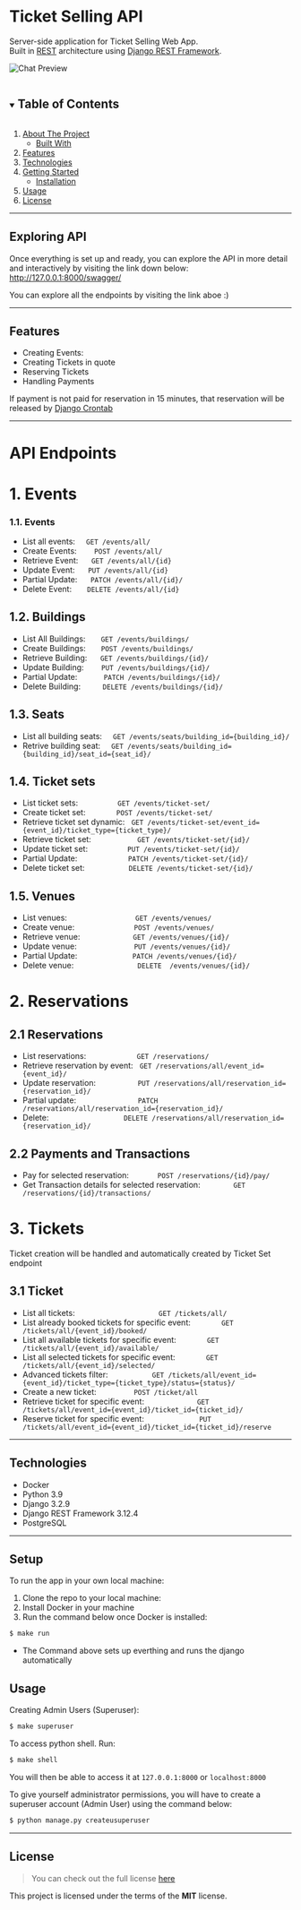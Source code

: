 Ticket Selling API
============
<!-- [![GitHub Stars](https://img.shields.io/github/stars/IgorAntun/node-chat.svg)](https://github.com/IgorAntun/node-chat/stargazers) [![GitHub Issues](https://img.shields.io/github/issues/IgorAntun/node-chat.svg)](https://github.com/IgorAntun/node-chat/issues) [![Current Version](https://img.shields.io/badge/version-1.0.7-green.svg)](https://github.com/IgorAntun/node-chat) [![Live Demo](https://img.shields.io/badge/demo-online-green.svg)](https://igorantun.com/chat) [![Gitter](https://badges.gitter.im/Join%20Chat.svg)](https://gitter.im/IgorAntun/node-chat?utm_source=badge&utm_medium=badge&utm_campaign=pr-badge) -->

Server-side application for Ticket Selling Web App. <br/>
Built in <a href="https://en.wikipedia.org/wiki/Representational_state_transfer" target="_blank">REST</a> architecture using <a href="https://www.django-rest-framework.org/" target="_blank">Django REST Framework</a>.


![Chat Preview](https://i.imgur.com/9dRDkD7.png)

<details open="open">
  <summary><h2 style="display: inline-block">Table of Contents</h2></summary>
  <ol>
    <li>
      <a href="#kiskaurl-server-side">About The Project</a>
      <ul>
        <li><a href="#technologies">Built With</a></li>
      </ul>
    </li>
    <li>
      <a href="#features">Features</a>
    </li>
    <li>
      <a href="#technologies">Technologies</a>
    </li>
    <li>
      <a href="#getting-started">Getting Started</a>
      <ul>
        <li><a href="#setup">Installation</a></li>
      </ul>
    </li>
    <li><a href="#usage">Usage</a></li>
    <li><a href="#license">License</a></li>
  </ol>
</details>


---
## Exploring API
Once everything is set up and ready, you can explore the API in more detail and interactively by visiting the link down below: <br/>
http://127.0.0.1:8000/swagger/

You can explore all the endpoints by visiting the link aboe :)

---

## Features
- Creating Events:
- Creating Tickets in quote
- Reserving Tickets
- Handling Payments

If payment is not paid for reservation in 15 minutes, that reservation will be released by <a href="https://pypi.org/project/django-crontab/">Django Crontab</a> 

---
# API Endpoints
# 1. Events
### 1.1. Events
* List all events: &nbsp;&nbsp;&nbsp; `GET /events/all/`
* Create Events:&nbsp;&nbsp;&nbsp;&nbsp;&nbsp;&nbsp;&nbsp;&nbsp;`POST /events/all/`
* Retrieve Event: &nbsp;&nbsp;&nbsp;&nbsp; `GET /events/all/{id}`
* Update Event: &nbsp;&nbsp;&nbsp;&nbsp; `PUT /events/all/{id}`
* Partial Update: &nbsp;&nbsp;&nbsp;&nbsp; `PATCH /events/all/{id}/`
* Delete Event: &nbsp;&nbsp;&nbsp;&nbsp;&nbsp; `DELETE /events/all/{id}`

## 1.2. Buildings
* List All Buildings: &nbsp;&nbsp;&nbsp;&nbsp;&nbsp; `GET /events/buildings/`
* Create Buildings: &nbsp;&nbsp;&nbsp;&nbsp;&nbsp; `POST /events/buildings/`
* Retrieve Building: &nbsp;&nbsp;&nbsp;&nbsp; `GET /events/buildings/{id}/`
* Update Building: &nbsp;&nbsp;&nbsp;&nbsp;&nbsp;&nbsp; `PUT /events/buildings/{id}/`
* Partial Update: &nbsp;&nbsp;&nbsp;&nbsp;&nbsp;&nbsp;&nbsp;&nbsp;&nbsp;&nbsp; `PATCH /events/buildings/{id}/`
* Delete Building: &nbsp;&nbsp;&nbsp;&nbsp;&nbsp;&nbsp;&nbsp;&nbsp; `DELETE /events/buildings/{id}/`

## 1.3. Seats
* List all building seats: &nbsp;&nbsp;&nbsp;&nbsp;`GET /events/seats/building_id={building_id}/`
* Retrive building seat: &nbsp;&nbsp;&nbsp;&nbsp;`GET /events/seats/building_id={building_id}/seat_id={seat_id}/`
  
## 1.4. Ticket sets
* List ticket sets: &nbsp;&nbsp;&nbsp;&nbsp;&nbsp;&nbsp;&nbsp;&nbsp;&nbsp;&nbsp;&nbsp;&nbsp;&nbsp;&nbsp;&nbsp;&nbsp;&nbsp;`GET /events/ticket-set/`
* Create ticket set: &nbsp;&nbsp;&nbsp;&nbsp;&nbsp;&nbsp;&nbsp;&nbsp;&nbsp;&nbsp;&nbsp;&nbsp; `POST /events/ticket-set/`
*  Retrieve ticket set dynamic: &nbsp; `GET /events/ticket-set/event_id={event_id}/ticket_type={ticket_type}/`
*  Retrieve ticket set: &nbsp;&nbsp; &nbsp;&nbsp;&nbsp;&nbsp;&nbsp;&nbsp;&nbsp;&nbsp;&nbsp;&nbsp;&nbsp;&nbsp;&nbsp;&nbsp;&nbsp;&nbsp;&nbsp;`GET /events/ticket-set/{id}/`
*  Update ticket set: &nbsp; &nbsp;  &nbsp;&nbsp; &nbsp; &nbsp; &nbsp; &nbsp; &nbsp; `PUT /events/ticket-set/{id}/`
*  Partial Update: &nbsp; &nbsp; &nbsp; &nbsp; &nbsp; &nbsp; &nbsp; &nbsp; &nbsp; &nbsp; &nbsp; `PATCH /events/ticket-set/{id}/`
*  Delete ticket set:  &nbsp; &nbsp; &nbsp; &nbsp; &nbsp; &nbsp; &nbsp; &nbsp; &nbsp; &nbsp;`DELETE /events/ticket-set/{id}/`

## 1.5. Venues
* List venues: &nbsp;&nbsp;&nbsp;&nbsp;&nbsp;&nbsp;&nbsp;&nbsp;&nbsp;&nbsp;&nbsp;&nbsp;&nbsp;&nbsp;&nbsp;&nbsp;&nbsp;&nbsp;&nbsp;&nbsp;&nbsp;&nbsp;&nbsp;&nbsp;&nbsp;&nbsp;&nbsp;&nbsp;&nbsp;&nbsp;`GET /events/venues/`
* Create venue: &nbsp;&nbsp;&nbsp;&nbsp;&nbsp;&nbsp;&nbsp;&nbsp;&nbsp;&nbsp;&nbsp;&nbsp;&nbsp;&nbsp;&nbsp;&nbsp;&nbsp;&nbsp;&nbsp;&nbsp;&nbsp;&nbsp;&nbsp;&nbsp;&nbsp;&nbsp;`POST /events/venues/`
* Retrieve venue: &nbsp;&nbsp;&nbsp;&nbsp;&nbsp;&nbsp;&nbsp;&nbsp;&nbsp;&nbsp;&nbsp;&nbsp;&nbsp;&nbsp;&nbsp;&nbsp;&nbsp;&nbsp;&nbsp;&nbsp;&nbsp;&nbsp;&nbsp;`GET /events/venues/{id}/`
* Update venue: &nbsp;&nbsp;&nbsp;&nbsp;&nbsp;&nbsp;&nbsp;&nbsp;&nbsp;&nbsp;&nbsp;&nbsp;&nbsp;&nbsp;&nbsp;&nbsp;&nbsp;&nbsp;&nbsp;&nbsp;&nbsp;&nbsp;&nbsp;&nbsp;&nbsp;`PUT /events/venues/{id}/`
* Partial Update:&nbsp; &nbsp;&nbsp;&nbsp;&nbsp;&nbsp;&nbsp;&nbsp;&nbsp;&nbsp;&nbsp;&nbsp;&nbsp;&nbsp;&nbsp;&nbsp;&nbsp;&nbsp;&nbsp;&nbsp;&nbsp;&nbsp;&nbsp;&nbsp;`PATCH /events/venues/{id}/`
* Delete venue: &nbsp;&nbsp;&nbsp;&nbsp;&nbsp;&nbsp;&nbsp;&nbsp;&nbsp;&nbsp;&nbsp;&nbsp;&nbsp;&nbsp;&nbsp;&nbsp;&nbsp;&nbsp;&nbsp;&nbsp;&nbsp;&nbsp;&nbsp;&nbsp;&nbsp;&nbsp;&nbsp;&nbsp;`DELETE 
​/events​/venues​/{id}​/`
# 2. Reservations
## 2.1 Reservations
* List reservations:&nbsp;&nbsp;&nbsp;&nbsp;&nbsp;&nbsp;&nbsp;&nbsp;&nbsp;&nbsp;&nbsp;&nbsp;&nbsp;&nbsp;&nbsp;&nbsp;&nbsp;&nbsp;&nbsp;&nbsp;&nbsp;&nbsp; `GET /reservations/`
* Retrieve reservation by event: &nbsp;&nbsp;`GET /reservations/all/event_id={event_id}/`
* Update reservation: &nbsp;&nbsp;&nbsp;&nbsp;&nbsp;&nbsp;&nbsp;&nbsp;&nbsp;&nbsp;&nbsp;&nbsp;&nbsp;&nbsp;&nbsp;&nbsp;&nbsp;&nbsp;`PUT /reservations/all/reservation_id={reservation_id}/`
* Partial update:&nbsp;&nbsp;&nbsp;&nbsp;&nbsp;&nbsp;&nbsp;&nbsp;&nbsp;&nbsp;&nbsp;&nbsp;&nbsp;&nbsp;&nbsp;&nbsp;&nbsp;&nbsp;&nbsp;&nbsp;&nbsp;&nbsp;&nbsp;&nbsp;&nbsp;&nbsp;&nbsp; `PATCH /reservations/all/reservation_id={reservation_id}/`
* Delete: &nbsp;&nbsp;&nbsp;&nbsp;&nbsp;&nbsp;&nbsp;&nbsp;&nbsp;&nbsp;&nbsp;&nbsp;&nbsp;&nbsp;&nbsp;&nbsp;&nbsp;&nbsp;&nbsp;&nbsp;&nbsp;&nbsp;&nbsp;&nbsp;&nbsp;&nbsp;&nbsp;&nbsp;&nbsp;&nbsp;&nbsp;&nbsp;&nbsp;`DELETE /reservations/all/reservation_id={reservation_id}/`
## 2.2 Payments and Transactions
* Pay for selected reservation: &nbsp;&nbsp;&nbsp;&nbsp;&nbsp;&nbsp;&nbsp;&nbsp;&nbsp;&nbsp;&nbsp;&nbsp;`POST /reservations/{id}/pay/`
* Get Transaction details for selected reservation: &nbsp;&nbsp;&nbsp;&nbsp;&nbsp;&nbsp;&nbsp;&nbsp;&nbsp;&nbsp;&nbsp;&nbsp;&nbsp;&nbsp;`GET /reservations/{id}/transactions/`

# 3. Tickets 
Ticket creation will be handled and automatically created by Ticket Set endpoint
## 3.1 Ticket
* List all tickets:&nbsp;&nbsp;&nbsp;&nbsp;&nbsp;&nbsp;&nbsp;&nbsp;&nbsp;&nbsp;&nbsp;&nbsp;&nbsp;&nbsp;&nbsp;&nbsp;&nbsp;&nbsp;&nbsp;&nbsp;&nbsp;&nbsp;&nbsp;&nbsp;&nbsp;&nbsp;&nbsp;&nbsp;&nbsp;&nbsp;&nbsp;&nbsp;&nbsp;&nbsp;&nbsp;&nbsp;&nbsp; `GET /tickets/all/`
* List already booked tickets for specific event:&nbsp;&nbsp;&nbsp;&nbsp;&nbsp;&nbsp;&nbsp;&nbsp;&nbsp;&nbsp;&nbsp;&nbsp;&nbsp; `GET /tickets/all/{event_id}/booked/`
* List all available tickets for specific event:&nbsp;&nbsp;&nbsp;&nbsp;&nbsp;&nbsp;&nbsp;&nbsp;&nbsp;&nbsp;&nbsp;&nbsp;&nbsp; `GET /tickets/all/{event_id}/available/`
* List all selected tickets for specific event:&nbsp;&nbsp;&nbsp;&nbsp;&nbsp;&nbsp;&nbsp;&nbsp;&nbsp;&nbsp;&nbsp;&nbsp;&nbsp; `GET /tickets/all/{event_id}/selected/`
* Advanced tickets filter: &nbsp;&nbsp;&nbsp;&nbsp;&nbsp;&nbsp;&nbsp;&nbsp;&nbsp;&nbsp;&nbsp;&nbsp;&nbsp;&nbsp;&nbsp;&nbsp;&nbsp;&nbsp;&nbsp;`GET /tickets/all/event_id={event_id}/ticket_type={ticket_type}/status={status}/`
* Create a new ticket: &nbsp;&nbsp;&nbsp;&nbsp;&nbsp;&nbsp;&nbsp;&nbsp;&nbsp;&nbsp;&nbsp;&nbsp;&nbsp;&nbsp;&nbsp;&nbsp;`POST /ticket/all`
* Retrieve ticket for specific event: &nbsp;&nbsp;&nbsp;&nbsp;&nbsp;&nbsp;&nbsp;&nbsp;&nbsp;&nbsp;&nbsp;&nbsp;&nbsp;&nbsp;&nbsp;&nbsp;&nbsp;&nbsp;&nbsp;&nbsp;&nbsp;&nbsp;&nbsp;`GET /tickets/all/event_id={event_id}/ticket_id={ticket_id}/`
* Reserve ticket for specific event: &nbsp;&nbsp;&nbsp;&nbsp;&nbsp;&nbsp;&nbsp;&nbsp;&nbsp;&nbsp;&nbsp;&nbsp;&nbsp;&nbsp;&nbsp;&nbsp;&nbsp;&nbsp;&nbsp;&nbsp;&nbsp;&nbsp;&nbsp;&nbsp;`PUT /tickets/all/event_id={event_id}/ticket_id={ticket_id}/reserve`


---
## Technologies
- Docker
- Python 3.9
- Django 3.2.9
- Django REST Framework 3.12.4
- PostgreSQL
---

## Setup
To run the app in your own local machine:
<br/>
1. Clone the repo to your local machine:
2. Install Docker in your machine
3. Run the command below once Docker is installed:
```bash
$ make run
```
* The Command above sets up everthing and runs the django automatically


## Usage
Creating Admin Users (Superuser): 
```bash 
$ make superuser
``` 
To access python shell.
Run:
```bash 
$ make shell
``` 
You will then be able to access it at `127.0.0.1:8000` or `localhost:8000`

To give yourself administrator permissions, you will have to create a superuser account (Admin User) using the command below:
```bash
$ python manage.py createusuperuser
```

---

## License
>You can check out the full license [here](https://github.com/javokhirbek1999/kiska-url-server-side/blob/main/LICENSE)

This project is licensed under the terms of the **MIT** license.
